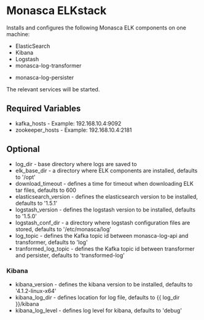 # Monasca ELKstack
Installs and configures the following Monasca ELK components on one machine:
* ElasticSearch
* Kibana
* Logstash
* monasca-log-transformer
+ monasca-log-persister

The relevant services will be started.

## Required Variables
* kafka_hosts - Example: 192.168.10.4:9092
* zookeeper_hosts - Example: 192.168.10.4:2181

## Optional
* log_dir - base directory where logs are saved to
* elk_base_dir - a directory where ELK components are installed, defaults to '/opt'
* download_timeout - defines a time for timeout when downloading ELK tar files, defaults to 600
* elasticsearch_version - defines the elasticsearch version to be installed, defaults to '1.5.1'
* logstash_version - defines the logstash version to be installed, defaults to '1.5.0'
* logstash_conf_dir - a directory where logstash configuration files are stored, defaults to '/etc/monasca/log'
* log_topic - defines the Kafka topic id between  monasca-log-api and transformer, defaults to 'log'
* tranformed_log_topic - defines the Kafka topic id between transformer and persister, defaults to 'transformed-log'

### Kibana
* kibana_version - defines the kibana version to be installed, defaults to '4.1.2-linux-x64'
* kibana_log_dir - defines location for log file, defaults to {{ log_dir }}/kibana
* kibana_log_level - defines log level for kibana, defaults to 'debug'
